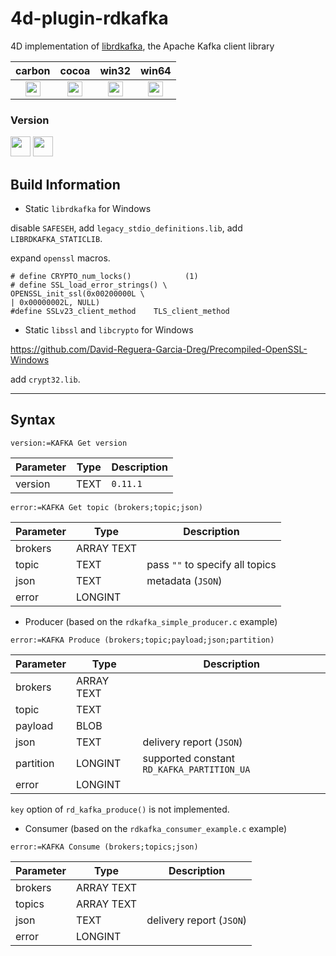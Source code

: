 # 4d-plugin-rdkafka
4D implementation of [librdkafka](https://github.com/edenhill/librdkafka), the Apache Kafka client library

| carbon | cocoa | win32 | win64 |
|:------:|:-----:|:---------:|:---------:|
|<img src="https://cloud.githubusercontent.com/assets/1725068/22371562/1b091f0a-e4db-11e6-8458-8653954a7cce.png" width="24" height="24" />|<img src="https://cloud.githubusercontent.com/assets/1725068/22371562/1b091f0a-e4db-11e6-8458-8653954a7cce.png" width="24" height="24" />|<img src="https://cloud.githubusercontent.com/assets/1725068/22371562/1b091f0a-e4db-11e6-8458-8653954a7cce.png" width="24" height="24" />|<img src="https://cloud.githubusercontent.com/assets/1725068/22371562/1b091f0a-e4db-11e6-8458-8653954a7cce.png" width="24" height="24" />|

### Version

<img src="https://cloud.githubusercontent.com/assets/1725068/18940649/21945000-8645-11e6-86ed-4a0f800e5a73.png" width="32" height="32" /> <img src="https://cloud.githubusercontent.com/assets/1725068/18940648/2192ddba-8645-11e6-864d-6d5692d55717.png" width="32" height="32" />

## Build Information

* Static ``librdkafka`` for Windows

disable ``SAFESEH``, add ``legacy_stdio_definitions.lib``, add ``LIBRDKAFKA_STATICLIB``.

expand ``openssl`` macros.

```
# define CRYPTO_num_locks()            (1)
# define SSL_load_error_strings() \
OPENSSL_init_ssl(0x00200000L \
| 0x00000002L, NULL)
#define SSLv23_client_method    TLS_client_method
```

* Static ``libssl`` and ``libcrypto`` for Windows

https://github.com/David-Reguera-Garcia-Dreg/Precompiled-OpenSSL-Windows

add ``crypt32.lib``.

---

## Syntax

```
version:=KAFKA Get version
```

Parameter|Type|Description
------------|------------|----
version|TEXT|``0.11.1``

```
error:=KAFKA Get topic (brokers;topic;json)
```

Parameter|Type|Description
------------|------------|----
brokers|ARRAY TEXT|
topic|TEXT|pass ``""`` to specify all topics  
json|TEXT|metadata (``JSON``)
error|LONGINT|

* Producer (based on the ``rdkafka_simple_producer.c`` example)

```
error:=KAFKA Produce (brokers;topic;payload;json;partition)
```

Parameter|Type|Description
------------|------------|----
brokers|ARRAY TEXT|
topic|TEXT|
payload|BLOB|
json|TEXT|delivery report (``JSON``)
partition|LONGINT|supported constant ``RD_KAFKA_PARTITION_UA``
error|LONGINT|

``key`` option of ``rd_kafka_produce()`` is not implemented.

* Consumer (based on the ``rdkafka_consumer_example.c`` example)

```
error:=KAFKA Consume (brokers;topics;json)
```

Parameter|Type|Description
------------|------------|----
brokers|ARRAY TEXT|
topics|ARRAY TEXT|
json|TEXT|delivery report (``JSON``)
error|LONGINT|
